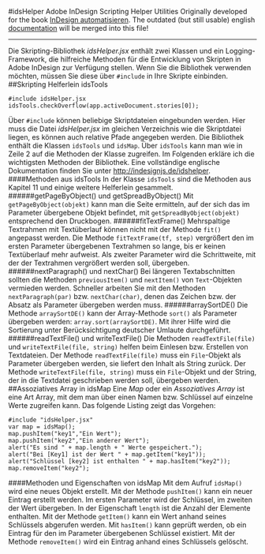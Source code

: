 #idsHelper
Adobe InDesign Scripting Helper Utilities
Originally developed for the book [InDesign automatisieren](http://www.indesignjs.de/auflage2/).
The outdated (but still usable) english [documentation](http://www.indesignjs.de/idshelper/symbols/idsLog.html) will be merged into this file!

----
Die Skripting-Bibliothek *idsHelper.jsx* enthält zwei Klassen und ein Logging-Framework, die hilfreiche Methoden für die Entwicklung von Skripten in Adobe InDesign zur Verfügung stellen.
Wenn Sie die Bibliothek verwenden möchten, müssen Sie diese über `#include` in Ihre Skripte einbinden.
##Skripting Helferlein idsTools
```
#include idsHelper.jsx
idsTools.checkOverflow(app.activeDocument.stories[0]);
```
Über `#include` können beliebige Skriptdateien eingebunden werden. Hier muss die Datei *idsHelper.jsx* im gleichen Verzeichnis wie die Skriptdatei liegen, es können auch relative Pfade angegeben werden.
Die Bibliothek enthält die Klassen `idsTools` und `idsMap`. Über `idsTools` kann man wie in Zeile 2 auf die Methoden der Klasse zugreifen.
Im Folgenden erkläre ich die wichtigsten Methoden der Bibliothek. Eine vollständige englische Dokumentation finden Sie unter http://indesignjs.de/idshelper.
####Methoden aus idsTools
In der Klasse `idsTools` sind die Methoden aus Kapitel 11 und einige weitere Helferlein gesammelt.
######getPageByObject() und getSpreadByObject()
Mit `getPageByObject(objekt)` kann man die Seite ermitteln, auf der sich das im Parameter übergebene Objekt befindet, mit `getSpreadByObject(objekt)` entsprechend den Druckbogen.
######fitTextFrame()
Mehrspaltige Textrahmen mit Textüberlauf können nicht mit der Methode `fit()` angepasst werden. Die Methode `fitTextFrame(tf, step)` vergrößert den im ersten Parameter übergebenen Textrahmen so lange, bis er keinen Textüberlauf mehr aufweist. Als zweiter Parameter wird die Schrittweite, mit der der Textrahmen vergrößert werden soll, übergeben.
######nextParagraph() und nextChar()
Bei längeren Textabschnitten sollten die Methoden `previousItem()` und `nextItem()` von `Text`-Objekten vermieden werden. Schneller arbeiten Sie mit den Methoden `nextParagraph(par)` bzw. `nextChar(char)`, denen das Zeichen bzw. der Absatz als Parameter übergeben werden muss.
######arraySortDE()
Die Methode `arraySortDE()` kann der Array-Methode `sort()` als Parameter übergeben werden: `array.sort(arraySortDE)`. Mit ihrer Hilfe wird die Sortierung unter Berücksichtigung deutscher Umlaute durchgeführt.
######readTextFile() und writeTextFile()
Die Methoden `readTextFile(file)` und `writeTextFile(file, string)` helfen beim Einlesen bzw. Erstellen von Textdateien. Der Methode `readTextFile(file)` muss ein `File`-Objekt als Parameter übergeben werden, sie liefert den Inhalt als String zurück. Der Methode `writeTextFile(file, string)` muss ein `File`-Objekt und der String, der in die Textdatei geschrieben werden soll, übergeben werden.
##Assoziatives Array in idsMap
Eine *Map* oder ein *Assoziatives Array* ist eine Art Array, mit dem man über einen Namen bzw. Schlüssel auf einzelne Werte zugreifen kann. Das folgende Listing zeigt das Vorgehen:
```
#include "idsHelper.jsx"
var map = idsMap();
map.pushItem("key1","Ein Wert");
map.pushItem("key2","Ein anderer Wert");
alert("Es sind " + map.length + " Werte gespeichert.");
alert("Bei [Key1] ist der Wert " + map.getItem("key1"));
alert("Schlüssel [key2] ist enthalten " + map.hasItem("key2"));
map.removeItem("key2");
```
####Methoden und Eigenschaften von idsMap
Mit dem Aufruf `idsMap()` wird eine neues Objekt erstellt. Mit der Methode `pushItem()` kann ein neuer Eintrag erstellt werden. Im ersten Parameter wird der Schlüssel, im zweiten der Wert übergeben. In der Eigenschaft `length` ist die Anzahl der Elemente enthalten. Mit der Methode `getItem()` kann ein Wert anhand seines Schlüssels abgerufen werden. Mit `hasItem()` kann geprüft werden, ob ein Eintrag für den im Parameter übergebenen Schlüssel existiert. Mit der Methode `removeItem()` wird ein Eintrag anhand eines Schlüssels gelöscht.
